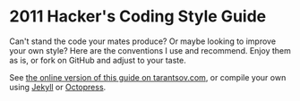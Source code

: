 2011 Hacker's Coding Style Guide
================================

Can't stand the code your mates produce? Or maybe looking to improve your own style? Here are the conventions I use and recommend. Enjoy them as is, or fork on GitHub and adjust to your taste.

See [the online version of this guide on tarantsov.com](http://tarantsov.com/hackers-coding-style-guide/), or compile your own using [Jekyll](https://github.com/mojombo/jekyll/) or [Octopress](http://octopress.org/).
